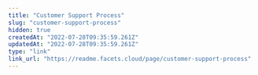 ```yaml
---
title: "Customer Support Process"
slug: "customer-support-process"
hidden: true
createdAt: "2022-07-28T09:35:59.261Z"
updatedAt: "2022-07-28T09:35:59.261Z"
type: "link"
link_url: "https://readme.facets.cloud/page/customer-support-process"
---
```

